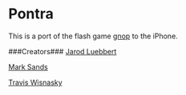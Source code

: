 Pontra
======

This is a port of the flash game
[gnop](http://bitbattalion.com/games/gnop/) to the iPhone.


###Creators###
[Jarod Luebbert](http://github.com/jarodluebbert)

[Mark Sands](http://github.com/marksands)

[Travis Wisnasky](http://twitter.com/Twisnasky)
